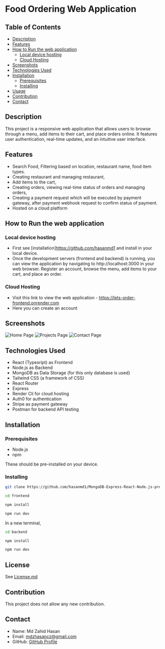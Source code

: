 # Food Ordering Web Application

## Table of Contents
- [Description](#description)
- [Features](#features)
- [How to Run the web application](#how-to-run-the-web-application)
  - [Local device hosting](#local-device-hosting)
  - [Cloud Hosting](#cloud-hosting)
- [Screenshots](#screenshots)
- [Technologies Used](#technologies-used)
- [Installation](#installation)
  - [Prerequisites](#prerequisites)
  - [Installing](#installing)
- [Usage](#usage)
- [Contribution](#contribution)
- [Contact](#contact)

## Description
This project is a responsive web application that allows users to browse through a menu, add items to their cart, and place orders online. It features user authentication, real-time updates, and an intuitive user interface.

## Features
- Search Food, Filtering based on location, restaurant name, food item types.
- Creating restaurant and managing restaurant,
- Add items to the cart,
- Creating orders, viewing real-time status of orders and managing orders,
- Creating a payment request which will be executed by payment gateway, after payment webhook request to confirm status of payment.
- Hosted on a cloud platform

## How to Run the web application

### Local device hosting
- First see [installation]https://github.com/hasanmd1 and install in your local device.
- Once the development servers (frontend and backend) is running, you can view the application by navigating to http://localhost:3000 in your web browser. Register an account, browse the menu, add items to your cart, and place an order.

### Cloud Hosting
- Visit this link to view the web application - https://lets-order-frontend.onrender.com
- Here you can create an account

## Screenshots
![Home Page](screenshots/homepage.png)
![Projects Page](screenshots/projects.png)
![Contact Page](screenshots/contact.png)

## Technologies Used
- React (Typesript) as Frontend
- Node.js as Backend
- MongoDB as Data Storage (for this only database is used)
- Tailwind CSS (a framework of CSS)
- React Router
- Express
- Render Cli for cloud hosting
- Auth0 for authentication
- Stripe as payment gateway
- Postman for backend API testing

## Installation

### Prerequisites
- Node.js
- npm

  
These should be pre-installed on your device.

### Installing

```bash
git clone https://github.com/hasanmd1/MongoDB-Express-React-Node.js-projects.git

cd frontend

npm install

npm run dev
```

In a new terminal,

```bash 
cd backend

npm install

npm run dev
```

## License
See [License.md](https://github.com/hasanmd1/MongoDB-Express-React-Node.js-projects/blob/main/License.md)

## Contribution
This project does not allow any new contribution.

## Contact
- Name: Md Zahid Hasan
- Email: mdzhasancz@gmail.com
- GitHub: [GitHub Profile](https://github.com/hasanmd1)
